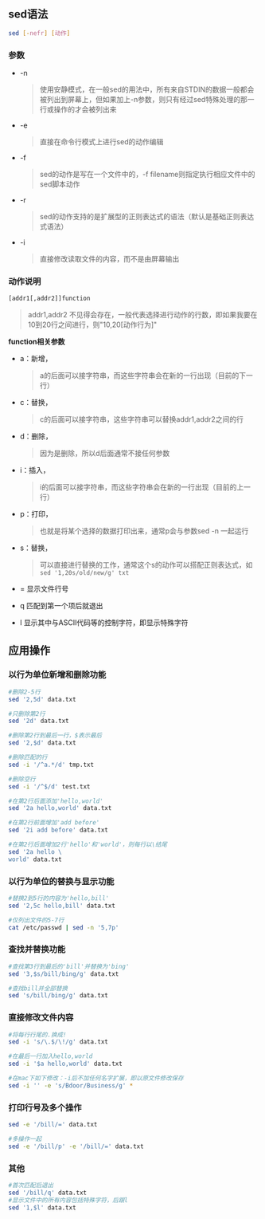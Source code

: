 ## sed语法

```bash
sed [-nefr] [动作]
```

### 参数

* -n    
    
    > 使用安静模式，在一般sed的用法中，所有来自STDIN的数据一般都会被列出到屏幕上，但如果加上-n参数，则只有经过sed特殊处理的那一行或操作的才会被列出来

* -e

    > 直接在命令行模式上进行sed的动作编辑

* -f 

    > sed的动作是写在一个文件中的，-f filename则指定执行相应文件中的sed脚本动作

* -r 

    > sed的动作支持的是扩展型的正则表达式的语法（默认是基础正则表达式语法）

* -i

    > 直接修改读取文件的内容，而不是由屏幕输出

### 动作说明

```bash
[addr1[,addr2]]function
```

> addr1,addr2   不见得会存在，一般代表选择进行动作的行数，即如果我要在10到20行之间进行，则"10,20[动作行为]"

**function相关参数**

* a：新增，

    > a的后面可以接字符串，而这些字符串会在新的一行出现（目前的下一行）

* c：替换，

    >c的后面可以接字符串，这些字符串可以替换addr1,addr2之间的行
    
* d：删除，

    > 因为是删除，所以d后面通常不接任何参数

* i：插入，

    > i的后面可以接字符串，而这些字符串会在新的一行出现（目前的上一行）

* p：打印，

    > 也就是将某个选择的数据打印出来，通常p会与参数sed -n 一起运行

* s：替换，

    > 可以直接进行替换的工作，通常这个s的动作可以搭配正则表达式，如`sed '1,20s/old/new/g' txt`

* = 显示文件行号
* q 匹配到第一个项后就退出
* l 显示其中与ASCII代码等的控制字符，即显示特殊字符


## 应用操作

### 以行为单位新增和删除功能

```bash
#删除2-5行
sed '2,5d' data.txt

#只删除第2行
sed '2d' data.txt

#删除第2行到最后一行，$表示最后
sed '2,$d' data.txt

#删除匹配的行
sed -i '/^a.*/d' tmp.txt

#删除空行
sed -i '/^$/d' test.txt

#在第2行后面添加'hello,world'
sed '2a hello,world' data.txt

#在第2行前面增加'add before'
sed '2i add before' data.txt

#在第2行后面增加2行'hello'和'world'，则每行以\结尾
sed '2a hello \
world' data.txt
```

### 以行为单位的替换与显示功能

```bash
#替换2到5行的内容为'hello,bill'
sed '2,5c hello,bill' data.txt

#仅列出文件的5-7行
cat /etc/passwd | sed -n '5,7p'
```

### 查找并替换功能

```bash
#查找第3行到最后的'bill'并替换为'bing'
sed '3,$s/bill/bing/g' data.txt

#查找bill并全部替换
sed 's/bill/bing/g' data.txt
```

### 直接修改文件内容

```bash
#将每行行尾的.换成!
sed -i 's/\.$/\!/g' data.txt

#在最后一行加入hello,world
sed -i '$a hello,world' data.txt

#在mac下如下修改：-i后不加任何名字扩展，即以原文件修改保存
sed -i '' -e 's/Bdoor/Business/g' *
```

### 打印行号及多个操作

```bash
sed -e '/bill/=' data.txt

#多操作一起
sed -e '/bill/p' -e '/bill/=' data.txt
```

### 其他

```bash
#首次匹配后退出
sed '/bill/q' data.txt
#显示文件中的所有内容包括特殊字符，后跟l
sed '1,$l' data.txt
```

